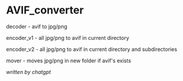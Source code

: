 # AVIF_converter
decoder - avif to jpg/png

encoder_v1 - all jpg/png to avif in current directory

encoder_v2 - all jpg/png to avif in current directory and subdirectories 

mover - moves jpg/png in new folder if avif's exists

*written by chatgpt*
